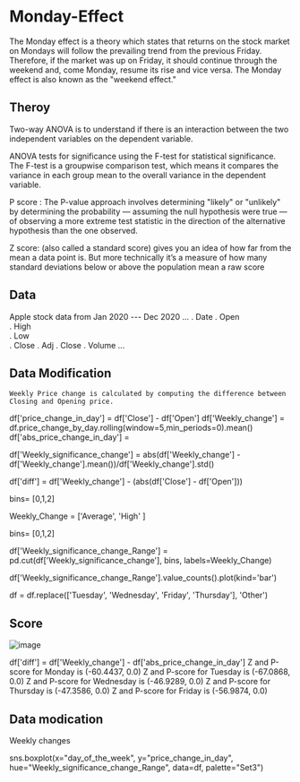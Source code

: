 # Monday-Effect

The Monday effect is a theory which states that returns on the stock market on Mondays will follow the prevailing trend from the previous Friday. Therefore, if the market was up on Friday, it should continue through the weekend and, come Monday, resume its rise and vice versa. The Monday effect is also known as the "weekend effect."

## Theroy

Two-way ANOVA is to understand if there is an interaction between the two independent variables on the dependent variable. 

ANOVA tests for significance using the F-test for statistical significance. The F-test is a groupwise comparison test, which means it compares the variance in each group mean to the overall variance in the dependent variable.

P score : The P-value approach involves determining "likely" or "unlikely" by determining the probability — assuming the null hypothesis were true — of observing a more extreme test statistic in the direction of the alternative hypothesis than the one observed.

Z score: (also called a standard score) gives you an idea of how far from the mean a data point is. But more technically it’s a measure of how many standard deviations below or above the population mean a raw score

## Data
Apple stock data from Jan 2020 --- Dec 2020 
...
. Date
. Open	
. High	
. Low	
. Close	
. Adj 
. Close	
. Volume
...

## Data Modification

```
Weekly Price change is calculated by computing the difference between Closing and Opening price. 
```

df['price_change_in_day'] = df['Close'] - df['Open']
df['Weekly_change'] =  df.price_change_by_day.rolling(window=5,min_periods=0).mean() 
df['abs_price_change_in_day'] = 

df['Weekly_significance_change'] =  abs(df['Weekly_change'] - df['Weekly_change'].mean())/df['Weekly_change'].std()

df['diff'] =  df['Weekly_change'] - (abs(df['Close'] - df['Open']))

bins= [0,1,2]

Weekly_Change = ['Average',  'High'  ]

bins= [0,1,2]

df['Weekly_significance_change_Range'] = pd.cut(df['Weekly_significance_change'], bins, labels=Weekly_Change)

df['Weekly_significance_change_Range'].value_counts().plot(kind='bar')

df = df.replace(['Tuesday', 'Wednesday', 'Friday', 'Thursday'], 'Other')

## Score

![image](cloud.png)

df['diff'] =  df['Weekly_change'] - df['abs_price_change_in_day']
Z and P-score for  Monday  is   (-60.4437, 0.0)
Z and P-score for  Tuesday  is   (-67.0868, 0.0)
Z and P-score for  Wednesday  is   (-46.9289, 0.0)
Z and P-score for  Thursday  is   (-47.3586, 0.0)
Z and P-score for  Friday  is   (-56.9874, 0.0)



## Data modication 

Weekly changes 



sns.boxplot(x="day_of_the_week", y="price_change_in_day", hue="Weekly_significance_change_Range", data=df, palette="Set3")
